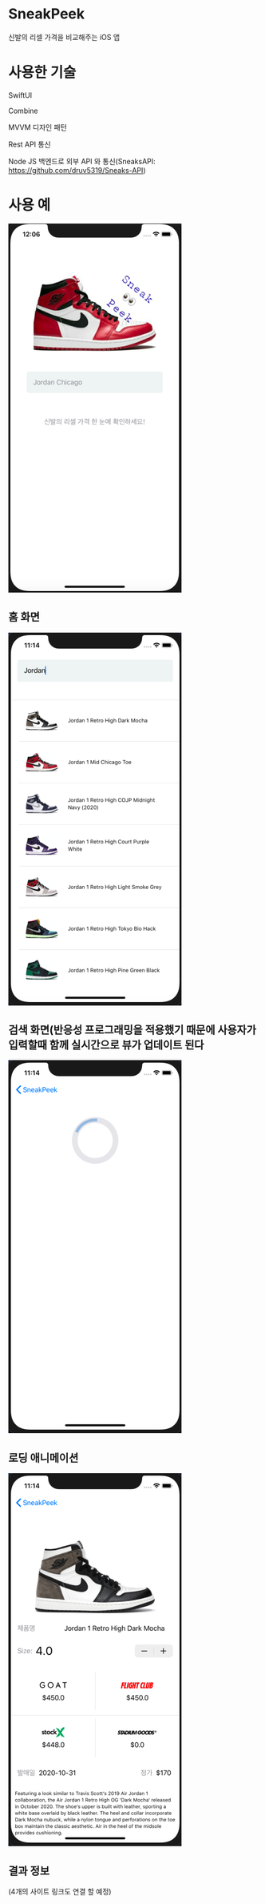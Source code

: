 # SneakPeek
신발의 리셀 가격을 비교해주는 iOS 앱

# 사용한 기술
SwiftUI

Combine

MVVM 디자인 패턴

Rest API 통신

Node JS 백엔드로 외부 API 와 통신(SneaksAPI: https://github.com/druv5319/Sneaks-API)


# 사용 예


![alt text](https://github.com/junbangg/SneakPeek/blob/master/img/home.png?raw=true)

## 홈 화면

![alt text](https://github.com/junbangg/SneakPeek/blob/master/img/search.png?raw=true)

## 검색 화면(반응성 프로그래밍을 적용했기 때문에 사용자가 입력할때 함께 실시간으로 뷰가 업데이트 된다

![alt text](https://github.com/junbangg/SneakPeek/blob/master/img/load.png?raw=true)

## 로딩 애니메이션

![alt text](https://github.com/junbangg/SneakPeek/blob/master/img/result.png?raw=true)

## 결과 정보

(4개의 사이트 링크도 연결 할 예정)


